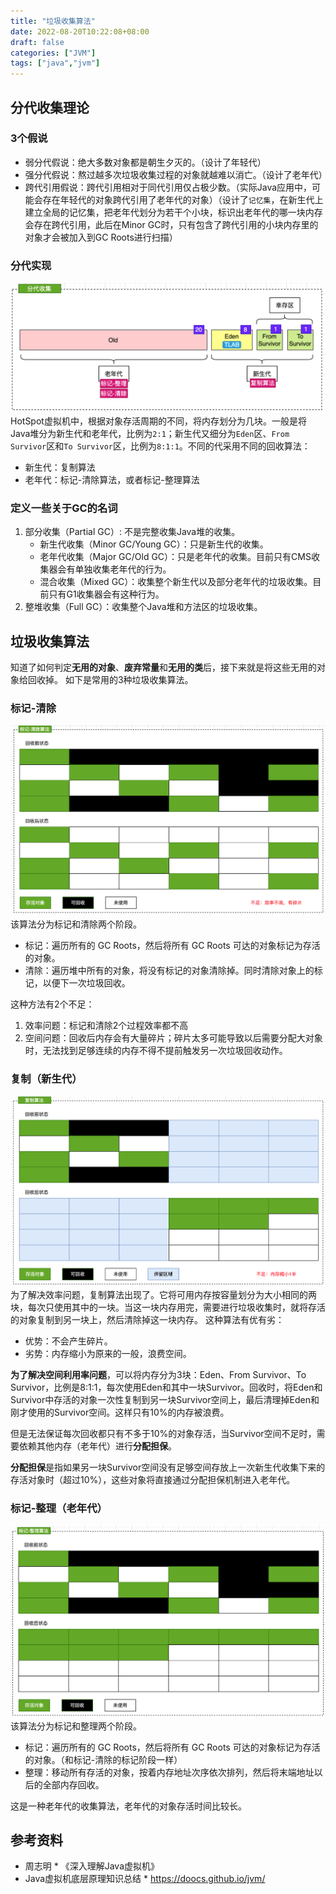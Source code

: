```yaml
---
title: "垃圾收集算法"
date: 2022-08-20T10:22:08+08:00
draft: false
categories: ["JVM"]
tags: ["java","jvm"]
---
```


## 分代收集理论
### 3个假说
* 弱分代假说：绝大多数对象都是朝生夕灭的。（设计了年轻代）
* 强分代假说：熬过越多次垃圾收集过程的对象就越难以消亡。（设计了老年代）
* 跨代引用假说：跨代引用相对于同代引用仅占极少数。（实际Java应用中，可能会存在年轻代的对象跨代引用了老年代的对象）（设计了`记忆集`，在新生代上建立全局的记忆集，把老年代划分为若干个小块，标识出老年代的哪一块内存会存在跨代引用，此后在Minor GC时，只有包含了跨代引用的小块内存里的对象才会被加入到GC Roots进行扫描）

### 分代实现
![](/mb/images/jvm2/gc-alg/01.png)
HotSpot虚拟机中，根据对象存活周期的不同，将内存划分为几块。一般是将Java堆分为新生代和老年代，比例为`2:1`；新生代又细分为`Eden`区、`From Survivor`区和`To Survivor`区，比例为`8:1:1`。不同的代采用不同的回收算法：
* 新生代：复制算法
* 老年代：标记-清除算法，或者标记-整理算法

### 定义一些关于GC的名词
1. 部分收集（Partial GC）: 不是完整收集Java堆的收集。
    * 新生代收集（Minor GC/Young GC）：只是新生代的收集。
    * 老年代收集（Major GC/Old GC）：只是老年代的收集。目前只有CMS收集器会有单独收集老年代的行为。
    * 混合收集（Mixed GC）：收集整个新生代以及部分老年代的垃圾收集。目前只有G1收集器会有这种行为。
2. 整堆收集（Full GC）：收集整个Java堆和方法区的垃圾收集。

## 垃圾收集算法
知道了如何判定**无用的对象**、**废弃常量**和**无用的类**后，接下来就是将这些无用的对象给回收掉。
如下是常用的3种垃圾收集算法。

### 标记-清除
![](/mb/images/jvm2/gc-alg/02.png)
该算法分为标记和清除两个阶段。
* 标记：遍历所有的 GC Roots，然后将所有 GC Roots 可达的对象标记为存活的对象。
* 清除：遍历堆中所有的对象，将没有标记的对象清除掉。同时清除对象上的标记，以便下一次垃圾回收。

这种方法有2个不足：
1. 效率问题：标记和清除2个过程效率都不高
2. 空间问题：回收后内存会有大量碎片；碎片太多可能导致以后需要分配大对象时，无法找到足够连续的内存不得不提前触发另一次垃圾回收动作。

### 复制（新生代）
![](/mb/images/jvm2/gc-alg/03.png)
为了解决效率问题，复制算法出现了。它将可用内存按容量划分为大小相同的两块，每次只使用其中的一块。当这一块内存用完，需要进行垃圾收集时，就将存活的对象复制到另一块上，然后清除掉这一块内存。
这种算法有优有劣：
* 优势：不会产生碎片。
* 劣势：内存缩小为原来的一般，浪费空间。

**为了解决空间利用率问题**，可以将内存分为3块：Eden、From Survivor、To Survivor，比例是8:1:1，每次使用Eden和其中一块Survivor。回收时，将Eden和Survivor中存活的对象一次性复制到另一块Survivor空间上，最后清理掉Eden和刚才使用的Survivor空间。这样只有10%的内存被浪费。

但是无法保证每次回收都只有不多于10%的对象存活，当Survivor空间不足时，需要依赖其他内存（老年代）进行**分配担保**。

**分配担保**是指如果另一块Survivor空间没有足够空间存放上一次新生代收集下来的存活对象时（超过10%），这些对象将直接通过分配担保机制进入老年代。

### 标记-整理（老年代）
![](/mb/images/jvm2/gc-alg/04.png)
该算法分为标记和整理两个阶段。
* 标记：遍历所有的 GC Roots，然后将所有 GC Roots 可达的对象标记为存活的对象。（和标记-清除的标记阶段一样）
* 整理：移动所有存活的对象，按着内存地址次序依次排列，然后将末端地址以后的全部内存回收。

这是一种老年代的收集算法，老年代的对象存活时间比较长。

## 参考资料
* 周志明 * 《深入理解Java虚拟机》
* Java虚拟机底层原理知识总结 * https://doocs.github.io/jvm/


